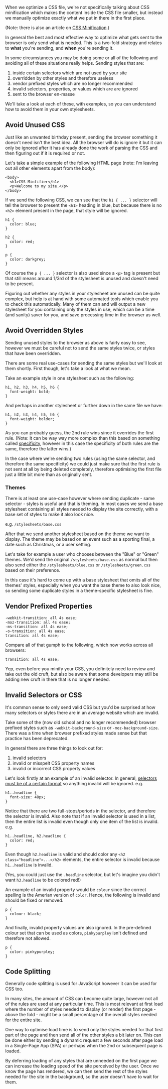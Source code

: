 When we optimize a CSS file, we're not specifically talking about CSS
minification which makes the content inside the CSS file smaller, but instead
we manually optimize exactly what we put in there in the first place.

(Note: there is also an article on [CSS Minification](what-is-css-minification).)

In general the best and most effective way to optimize what gets sent to the
browser is only send what is needed. This is a two-fold strategy and relates to
**what** you're sending, and **when** you're sending it.

In some circumstances you may be doing some or all of the following and
avoiding all of these situations really helps. Sending styles that are:

1. inside certain selectors which are not used by your site
1. overridden by other styles and therefore useless
1. vendor prefixed styles which are no longer recommended
1. invalid selectors, properties, or values which are are ignored
1. sent to the browser en-masse

We'll take a look at each of these, with examples, so you can understand how to
avoid them in your own stylesheets.

## Avoid Unused CSS #

Just like an unwanted birthday present, sending the browser something it
doesn't need isn't the best idea. All the browser will do is ignore it but it
can only be ignored after it has already done the work of parsing the CSS and
then figuring out if it is required or not.

Let's take a simple example of the following HTML page (note: I'm leaving out
all other elements apart from the body):

```
<body>
  <h1>CSS Minfifier</h1>
  <p>Welcome to my site.</p>
</body>
```

If we send the following CSS, we can see that the `h1 { ... }` selector will
tell the browser to present the `<h1>` heading in blue, but because there is no
`<h2>` element present in the page, that style will be ignored.

```
h1 {
  color: blue;
}

h2 {
  color: red;
}

p {
  color: darkgrey;
}
```

Of course the `p { ... }` selector is also used since a `<p>` tag is present
but that still means around 1/3rd of the stylesheet is unused and doesn't need
to be present.

Figuring out whether any styles in your stylesheet are unused can be quite
complex, but help is at hand with some automated tools which enable you to
check this automatically. Many of them can and will output a new stylesheet for
you containing only the styles in use, which can be a time (and sanity) saver
for you, and save processing time in the browser as well.

## Avoid Overridden Styles ##

Sending unused styles to the browser as above is fairly easy to see, however we
must be careful not to send the same styles twice, or styles that have been
overridden.

There are some real use-cases for sending the same styles but we'll look at
them shortly. First though, let's take a look at what we mean.

Take an example style in one stylesheet such as the following:

```
h1, h2, h3, h4, h5, h6 {
  font-weight: bold;
}
```

And perhaps in another stylesheet or further down in the same file we have:

```
h1, h2, h3, h4, h5, h6 {
  font-weight: bolder;
}
```

As you can probably guess, the 2nd rule wins since it overrides the first
rule. (Note: it can be way way more complex than this based on something called
[specificity](https://www.w3.org/TR/CSS1/#cascading-order), however in this
case the specificity of both rules are the same, therefore the latter wins.)

In the case where we're sending two rules (using the same selector, and
therefore the same specificity) we could just make sure that the first rule is
not sent at all by being deleted completely, therefore optimising the first
file just a little bit more than as originally sent.

### Themes ###

There is at least one use-case however where sending duplicate - same
selector - styles is useful and that is theming. In most cases we send a base
stylesheet containing all styles needed to display the site correctly, with a
base set of styles to make it also look nice.

e.g. `/stylesheets/base.css`

After that we send another stylesheet based on the theme we want to
display. The theme may be based on an event such as a sporting final, a date
such as Christmas, or a user setting.

Let's take for example a user who chooses between the "Blue" or "Green"
themes. We'd send the original `/stylesheets/base.css` as normal but then also
send either the `/stylesheets/blue.css` or `/stylesheets/green.css` based on
their preference.

In this case it's hard to come up with a base stylesheet that omits all of the
themes' styles, especially when you want the base theme to also look nice, so
sending some duplicate styles in a theme-specific stylesheet is fine.

## Vendor Prefixed Properties ##

```
-webkit-transition: all 4s ease;
-moz-transition: all 4s ease;
-ms-transition: all 4s ease;
-o-transition: all 4s ease;
transition: all 4s ease;
```

Compare all of that gumph to the following, which now works across all
browsers:

```
transition: all 4s ease;
```

Yep, even before you minify your CSS, you definitely need to review and take
out the old cruft, but also be aware that some developers may still be adding
new cruft in there that is no longer needed.

## Invalid Selectors or CSS ##

It's common sense to only send valid CSS but you'd be surprised at how many
selectors or styles there are in an average website which are invalid.

Take some of the (now old school and no longer recommended) browser prefixed
styles such as `-webkit-background-size` or `-moz-background-size`. There was a
time when browser prefixed styles made sense but that practice has been
deprecated.

In general there are three things to look out for:

1. invalid selectors
1. invalid or misspelt CSS property names
1. invalid or incorrect CSS property values

Let's look firstly at an example of an invalid selector. In general,
[selectors must be of a certain format](what-is-a-css-selector) so anything
invalid will be ignored. e.g.

```
h1..headline {
  font-size: 48px;
}
```

Notice that there are two full-stops/periods in the selector, and therefore the
selector is invalid. Also note that if an invalid selector is used in a list,
then the entire list is invalid even though only one item of the list is
invalid. e.g.

```
h1..headline, h2.headline {
  color: red;
}
```

Even though `h2.headline` is valid and should color any `<h2
class="headline">...</h2>` elements, the entire selector is invalid because
`h1..headline` is invalid.

(Yes, you could just use the `.headline` selector, but let's imagine you didn't
want `h3.headline` to be colored red!)

An example of an invalid property would be `colour` since the correct spelling
is the Amerian version of `color`. Hence, the following is invalid and should
be fixed or removed.

```
p {
  colour: black;
}
```

And finally, invalid property values are also ignored. In the pre-defined
colour set that can be used as colors, `pinkypurpley` isn't defined and
therefore not allowed.

```
p {
  color: pinkypurpley;
}
```

## Code Splitting ##

Generally code splitting is used for JavaScript however it can be used for CSS
too.

In many sites, the amount of CSS can become quite large, however not all of the
rules are used at any particular time. This is most relevant at first load
where the number of styles needed to display (or render) the first page - above
the fold - might be a small percentage of the overall styles needed for the
entire site.

One way to optimise load time is to send only the styles needed for that first
part of the page and then send all of the other styles a bit later on. This can
be done either by sending a dynamic request a few seconds after page load in a
Single-Page App (SPA) or perhaps when the 2nd or subsequent page is loaded.

By deferring loading of any styles that are unneeded on the first page we can
increase the loading speed of the site perceived by the user. Once we know the
page has rendered, we can then send the rest of the styles needed for the site
in the background, so the user doesn't have to wait for them.
